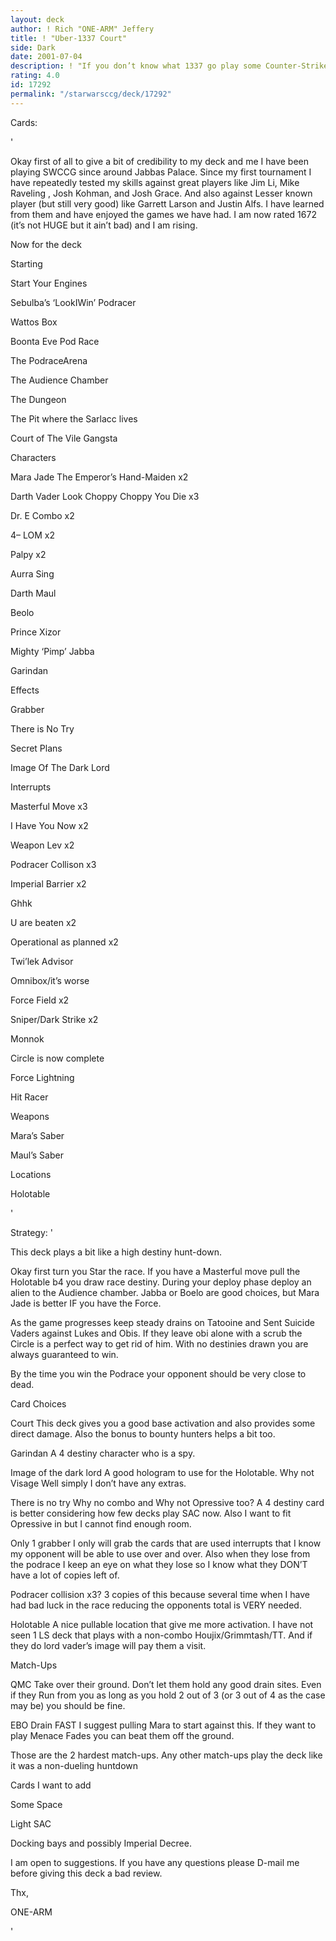 ```yaml
---
layout: deck
author: ! Rich "ONE-ARM" Jeffery
title: ! "Uber-1337 Court"
side: Dark
date: 2001-07-04
description: ! "If you don’t know what 1337 go play some Counter-Strike It means leet as in Elite and Uber means Super This is a prime Example of 1337-ness at its best"
rating: 4.0
id: 17292
permalink: "/starwarsccg/deck/17292"
---
```

Cards: 

' 


Okay first of all to give a bit of credibility to my deck and me I have been playing SWCCG since around Jabbas Palace. Since my first tournament I have repeatedly tested my skills against great players like Jim Li, Mike Raveling , Josh Kohman, and Josh Grace. And also against Lesser known player (but still very good) like Garrett Larson and Justin Alfs. I have learned from them and have enjoyed the games we have had.  I am now rated 1672 (it&#8217;s not HUGE but it ain&#8217;t bad) and I am rising.

Now for the deck



Starting

Start Your Engines

Sebulba&#8217;s &#8216;LookIWin&#8217; Podracer

Wattos Box

Boonta Eve Pod Race

The PodraceArena

The Audience Chamber 

The Dungeon 

The Pit where the Sarlacc lives

Court of The Vile Gangsta


Characters

Mara Jade The Emperor&#8217;s Hand-Maiden x2

Darth Vader Look Choppy Choppy You Die x3

Dr. E Combo x2

4&#8211; LOM x2

Palpy x2

Aurra Sing

Darth Maul

Beolo

Prince Xizor

Mighty &#8216;Pimp&#8217; Jabba

Garindan


Effects

Grabber

There is No Try

Secret Plans

Image Of The Dark Lord


Interrupts

Masterful Move x3

I Have You Now x2

Weapon Lev x2

Podracer Collison x3

Imperial Barrier x2

Ghhk 

U are beaten x2

Operational as planned x2

Twi&#8217;lek Advisor

Omnibox/it&#8217;s worse

Force Field x2

Sniper/Dark Strike x2

Monnok

Circle is now complete

Force Lightning

Hit Racer



Weapons

Mara&#8217;s Saber

Maul&#8217;s Saber


Locations

 Holotable

'

Strategy: '

This deck plays a bit like a high destiny hunt-down.


Okay first turn you Star the race. If you have a Masterful move pull the Holotable b4 you draw race destiny. During your deploy phase deploy an alien to the Audience chamber. Jabba or Boelo are good choices, but Mara Jade is better IF you have the Force.


As the game progresses keep steady drains on Tatooine and Sent Suicide Vaders against Lukes and Obis. If they leave obi alone with a scrub the Circle is a perfect way to get rid of him. With no destinies drawn you are always guaranteed to win.


By the time you win the Podrace your opponent should be very close to dead.


Card Choices


Court This deck gives you a good base activation and also provides some direct damage. Also the bonus to bounty hunters helps a bit too.


Garindan A 4  destiny character who is a spy. 


Image of the dark lord A good hologram to use for the Holotable. Why not Visage Well simply I don&#8217;t have any extras.


There is no try Why no combo and Why not Opressive too? A 4 destiny card  is better considering how few decks play SAC now. Also I want to fit Opressive in but I cannot find enough room.


Only 1 grabber I only will grab the cards that are used interrupts that I know my opponent will be able to use over and over. Also when they lose from the podrace I keep an eye on what they lose so I know what they DON&#8217;T have a lot of copies left of.


Podracer collision x3?  3 copies of this because several time when I have had bad luck in the race reducing the opponents total is VERY needed.


Holotable A nice pullable location that give me more activation. I have not seen 1 LS deck that plays with a non-combo Houjix/Grimmtash/TT. And if they do lord vader&#8217;s image will pay them a visit.


Match-Ups

QMC Take over their ground. Don&#8217;t let them hold any good drain sites. Even if they Run from you as long as you hold 2 out of 3 (or 3 out of 4 as the case may be) you should be fine.


EBO Drain FAST I suggest pulling Mara to start against this. If they want to play  Menace Fades you can beat them off the ground.


Those are the 2 hardest match-ups. Any other match-ups play the deck like it was a non-dueling huntdown


Cards I want to add

Some Space

Light SAC

Docking bays and possibly Imperial Decree.



I am open to suggestions. If you have any questions please D-mail me before giving this deck a bad review.


Thx,

ONE-ARM

'
